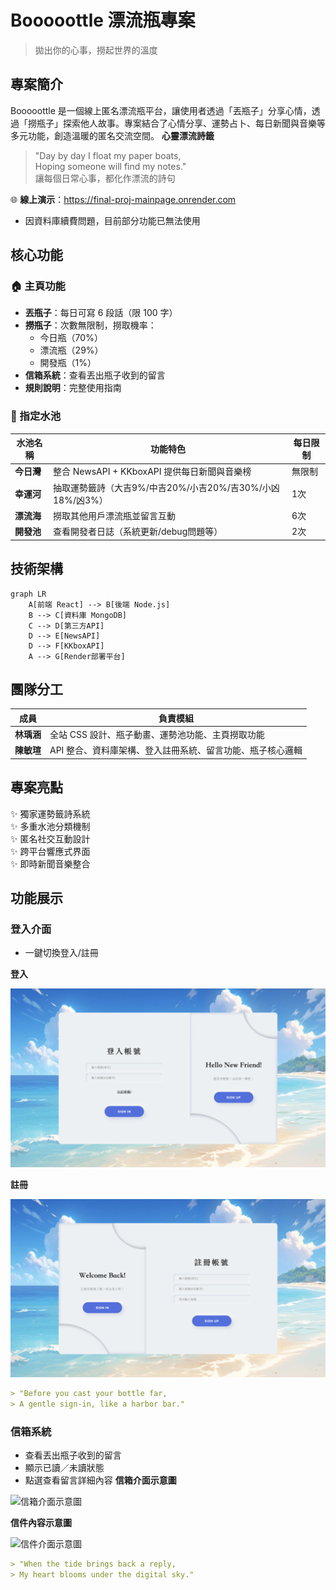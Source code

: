 # Booooottle 漂流瓶專案
>拋出你的心事，撈起世界的溫度
## 專案簡介
Booooottle 是一個線上匿名漂流瓶平台，讓使用者透過「丟瓶子」分享心情，透過「撈瓶子」探索他人故事。專案結合了心情分享、運勢占卜、每日新聞與音樂等多元功能，創造溫暖的匿名交流空間。
**心靈漂流詩籤**  
>"Day by day I float my paper boats,  
>Hoping someone will find my notes."  
>讓每個日常心事，都化作漂流的詩句

🌐 **線上演示**：https://final-proj-mainpage.onrender.com
- 因資料庫續費問題，目前部分功能已無法使用
## 核心功能

### 🏠 主頁功能
- **丟瓶子**：每日可寫 6 段話（限 100 字）
- **撈瓶子**：次數無限制，撈取機率：
  - 今日瓶（70%）
  - 漂流瓶（29%）
  - 開發瓶（1%）
- **信箱系統**：查看丟出瓶子收到的留言
- **規則說明**：完整使用指南

### 🌊 指定水池
| 水池名稱 | 功能特色 | 每日限制 |
|----------|----------|----------|
| **今日灣** | 整合 NewsAPI + KKboxAPI 提供每日新聞與音樂榜 | 無限制 |
| **幸運河** | 抽取運勢籤詩（大吉9%/中吉20%/小吉20%/吉30%/小凶18%/凶3%） | 1次 |
| **漂流海** | 撈取其他用戶漂流瓶並留言互動 | 6次 |
| **開發池** | 查看開發者日誌（系統更新/debug問題等） | 2次 |

## 技術架構
```mermaid
graph LR
    A[前端 React] --> B[後端 Node.js]
    B --> C[資料庫 MongoDB]
    C --> D[第三方API]
    D --> E[NewsAPI]
    D --> F[KKboxAPI]
    A --> G[Render部署平台]
```

## 團隊分工
| 成員         | 負責模組                                                                 |
|--------------|--------------------------------------------------------------------------|
| **林瑀涵**   | 全站 CSS 設計、瓶子動畫、運勢池功能、主頁撈取功能                         |
| **陳敏瑄**   | API 整合、資料庫架構、登入註冊系統、留言功能、瓶子核心邏輯                |

## 專案亮點
✨ 獨家運勢籤詩系統  
✨ 多重水池分類機制  
✨ 匿名社交互動設計  
✨ 跨平台響應式界面  
✨ 即時新聞音樂整合  

## 功能展示

  
### 登入介面
- 一鍵切換登入/註冊

**登入**

![登入介面示意圖](https://github.com/Min-Shung/booooottle/blob/main/ProjectSlide%20and%20Page%20Pic/Signin.png)

**註冊**

![註冊介面示意圖](https://github.com/Min-Shung/booooottle/blob/main/ProjectSlide%20and%20Page%20Pic/Signup.png)

```markdown
> "Before you cast your bottle far,  
> A gentle sign-in, like a harbor bar."  
```
### 信箱系統
- 查看丟出瓶子收到的留言
- 顯示已讀／未讀狀態
- 點選查看留言詳細內容
**信箱介面示意圖**
  
![信箱介面示意圖](https://github.com/Min-Shung/booooottle/blob/main/ProjectSlide%20and%20Page%20Pic/mailbox.png)

**信件內容示意圖**  

![信件介面示意圖](https://github.com/Min-Shung/booooottle/blob/main/ProjectSlide%20and%20Page%20Pic/mail.png)

```markdown
> "When the tide brings back a reply,  
> My heart blooms under the digital sky."
```
